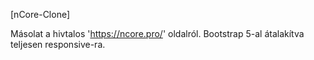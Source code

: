 [nCore-Clone]

Másolat a hivtalos 'https://ncore.pro/' oldalról.
Bootstrap 5-al átalakítva teljesen responsive-ra.
